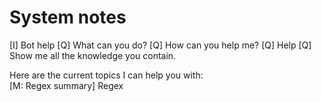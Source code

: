 # System notes

[I] Bot help
[Q] What can you do?
[Q] How can you help me?
[Q] Help
[Q] Show me all the knowledge you contain.   

Here are the current topics I can help you with:   
[M: Regex summary] Regex